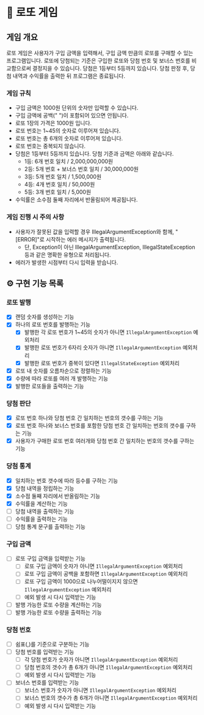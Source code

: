 # 💸  로또 게임
## 게임 개요
로또 게임은 사용자가 구입 금액을 입력해서, 구입 금액 만큼의 로또를 구매할 수 있는 프로그램입니다. 
로또에 당첨되는 기준은 구입한 로또와 당첨 번호 및 보너스 번호를 비교함으로써 결정지을 수 있습니다.
당첨은 1등부터 5등까지 있습니다. 당첨 판정 후, 당첨 내역과 수익률을 출력한 뒤 프로그램은 종료됩니다.

### 게임 규칙
- 구입 금액은 1000원 단위의 숫자만 입력할 수 있습니다.
- 구입 금액에 공백(" ")이 포함되어 있으면 안됩니다.
- 로또 1장의 가격은 1000원 입니다.
- 로또 번호는 1~45의 숫자로 이루어져 있습니다.
- 로또 번호는 총 6개의 숫자로 이루어져 있습니다.
- 로또 번호는 중복되지 않습니다.
- 당첨은 1등부터 5등까지 있습니다. 당첨 기준과 금액은 아래와 같습니다.
  - 1등: 6개 번호 일치 / 2,000,000,000원
  - 2등: 5개 번호 + 보너스 번호 일치 / 30,000,000원
  - 3등: 5개 번호 일치 / 1,500,000원
  - 4등: 4개 번호 일치 / 50,000원
  - 5등: 3개 번호 일치 / 5,000원
- 수익률은 소수점 둘째 자리에서 반올림되어 제공됩니다.

### 게임 진행 시 주의 사항
- 사용자가 잘못된 값을 입력할 경우 IllegalArgumentException와 함께, "[ERROR]"로 시작하는 에러 메시지가 출력됩니다.
  - 단, Exception이 아닌 IllegalArgumentException, IllegalStateException 등과 같은 명확한 유형으로 처리됩니다.
- 에러가 발생한 시점부터 다시 입력을 받습니다.


## ⚙️ 구현 기능 목록

### 로또 발행
- [x] 랜덤 숫자를 생성하는 기능
- [x] 하나의 로또 번호를 발행하는 기능
  - [x] 발행한 각 로또 번호가 1~45의 숫자가 아니면 `IllegalArgumentException` 예외처리 
  - [x] 발행한 로또 번호가 6자리 숫자가 아니면 `IllegalArgumentException` 예외처리
  - [x] 발행한 로또 번호가 중복이 있다면 `IllegalStateException` 예외처리
- [x] 로또 내 숫자를 오름차순으로 정렬하는 기능
- [x] 수량에 따라 로또를 여러 개 발행하는 기능
- [x] 발행한 로또들을 출력하는 기능

### 당첨 판단
- [x] 로또 번호 하나와 당첨 번호 간 일치하는 번호의 갯수를 구하는 기능
- [x] 로또 번호 하나와 보너스 번호를 포함한 당첨 번호 간 일치하는 번호의 갯수를 구하는 기능
- [x] 사용자가 구매한 로또 번호 여러개와 당첨 번호 간 일치하는 번호의 갯수를 구하는 기능

### 당첨 통계
- [x] 일치하는 번호 갯수에 따라 등수를 구하는 기능
- [x] 당첨 내역을 정립하는 기능
- [x] 소수점 둘째 자리에서 반올림하는 기능
- [x] 수익률을 계산하는 기능
- [ ] 당첨 내역을 출력하는 기능
- [ ] 수익률을 출력하는 기능
- [ ] 당첨 통계 문구를 출력하는 기능

### 구입 금액
- [ ] 로또 구입 금액을 입력받는 기능
  - [ ] 로또 구입 금액이 숫자가 아니면 `IllegalArgumentException` 예외처리
  - [ ] 로또 구입 금액이 공백을 포함하면 `IllegalArgumentException` 예외처리
  - [ ] 로또 구입 금액이 1000으로 나누어떨이지지 않으면 `IllegalArgumentException` 예외처리
  - [ ] 예외 발생 시 다시 입력받는 기능
- [ ] 발행 가능한 로또 수량을 계산하는 기능
- [ ] 발행 가능한 로또 수량을 출력하는 기능

### 당첨 번호
- [ ] 쉼표(,)를 기준으로 구분하는 기능
- [ ] 당첨 번호를 입력받는 기능
  - [ ] 각 당첨 번호가 숫자가 아니면 `IllegalArgumentException` 예외처리
  - [ ] 당첨 번호의 갯수가 총 6개가 아니면 `IllegalArgumentException` 예외처리
  - [ ] 예외 발생 시 다시 입력받는 기능
- [ ] 보너스 번호를 입력받는 기능
  - [ ] 보너스 번호가 숫자가 아니면 `IllegalArgumentException` 예외처리
  - [ ] 보너스 번호의 갯수가 총 6개가 아니면 `IllegalArgumentException` 예외처리
  - [ ] 예외 발생 시 다시 입력받는 기능